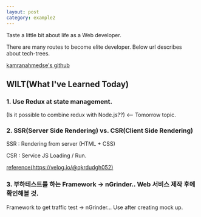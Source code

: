 ```yaml
---
layout: post
category: example2
---
```


Taste a little bit about life as a Web developer.

There are many routes to become elite developer.
Below url describes about tech-trees.

[kamranahmedse's github](https://github.com/kamranahmedse/developer-roadmap)

## WILT(What I've Learned Today)

### 1. Use Redux at state management.

(Is it possible to combine redux with Node.js??)  <-- Tomorrow topic.

### 2. SSR(Server Side Rendering) vs. CSR(Client Side Rendering)

SSR : Rendering from server (HTML + CSS)

CSR : Service JS Loading / Run.

[reference(https://velog.io/@qkrdudgh052)](https://velog.io/@qkrdudgh052/SSR-CSR-%EC%B0%A8%EC%9D%B4)

### 3. 부하테스트를 하는 Framework -> nGrinder.. Web 서비스 제작 후에 확인해볼 것.

Framework to get traffic test -> nGrinder... Use after creating mock up.


